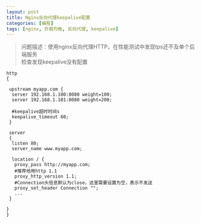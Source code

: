 ```yaml
---
layout: post
title: Nginx反向代理keepalive配置
categories: [编程]
tags: [nginx, 负载均衡, 反向代理, keepalive]
---
```



> 问题描述：使用nginx反向代理HTTP，在性能测试中发现tps还不及单个后端服务   
> 检查发现keepalive没有配置

```nginx
http
{
 
 upstream myapp.com {
  server 192.168.1.100:8080 weight=100;
  server 192.168.1.101:8080 weight=200;
  
  #keepalive超时时间s
  keepalive_timeout 60;
 }

 server
 {
  listen 80;
  server_name www.myapp.com;

  location / {
   proxy_pass http://myapp.com;
   #推荐他用http 1.1
   proxy_http_version 1.1;
   #Connection头信息默认为close，这里需要设置为空，表示不发送
   proxy_set_header Connection "";
   ...
 }

}
}

```
